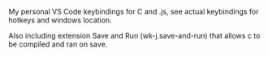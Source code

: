 My personal VS Code keybindings for C and .js, see actual keybindings for hotkeys and windows location.

Also including extension Save and Run (wk-j.save-and-run) that allows c to be compiled and ran on save.
